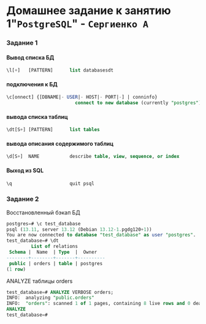 # Домашнее задание к занятию 1"`PostgreSQL`" - `Сергиенко А`

### Задание 1

#### Вывод списка БД
```sql
\l[+]   [PATTERN]      list databasesdt
```
#### подключения к БД
```sql
\c[onnect] {[DBNAME|- USER|- HOST|- PORT|-] | conninfo}
                         connect to new database (currently "postgres")
```
#### вывода списка таблиц
```sql
\dt[S+] [PATTERN]      list tables
```
#### вывода описания содержимого таблиц
```sql
\d[S+]  NAME           describe table, view, sequence, or index
```
#### Выход из SQL
```sql
\q                     quit psql
```

### Задание 2

Восстановленный бэкап БД
```sql
postgres=# \c test_database 
psql (13.11, server 13.12 (Debian 13.12-1.pgdg120+1))
You are now connected to database "test_database" as user "postgres".
test_database=# \dt
         List of relations
 Schema |  Name  | Type  |  Owner   
--------+--------+-------+----------
 public | orders | table | postgres
(1 row)
```

ANALYZE таблицы orders

```sql
test_database=# ANALYZE VERBOSE orders;
INFO:  analyzing "public.orders"
INFO:  "orders": scanned 1 of 1 pages, containing 8 live rows and 0 dead rows; 8 rows in sample, 8 estimated total rows
ANALYZE
test_database=# 
```

